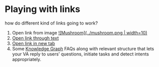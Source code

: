 
# Playing with links

how do different kind of links going to work?

1. Open link from image [![Mushroom](../mushroom.png | width=10)](https://www.pngwing.com/en/free-png-duoxo) 
2. [Open link through text](https://developer.kore.ai/docs/bots/how-tos/update-booking-task/) 
3. <a href="https://developer.kore.ai/uncategorised/change-flight-task/" target="_blank">Open link in new tab</a>
4. Some [Knowledge Graph](https://developer.kore.ai/uncategorised/build-a-travel-assistant-knowledge-graph/) FAQs along with relevant structure that lets your VA reply to users’ questions, initiate tasks and detect intents appropriately. 
